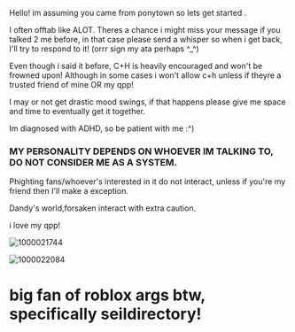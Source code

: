 Hello! im assuming you came from ponytown so lets get started .


I often offtab like ALOT. Theres a chance i might miss your message if you talked 2 me before, in that case please send a whisper so when i get back, I'll try to respond to it! (orrr sign my ata perhaps ^_^)


Even though i said it before, C+H is heavily encouraged and won't be frowned upon! Although in some cases i won't allow c+h unless if theyre a trusted friend of mine OR my qpp!


I may or not get drastic mood swings, if that happens please give me space and time to eventually get it together.


Im diagnosed with ADHD, so be patient with me :⁠^⁠)


### MY PERSONALITY DEPENDS ON WHOEVER IM TALKING TO, DO NOT CONSIDER ME AS A SYSTEM.


Phighting fans/whoever's interested in it do not interact, unless if you're my friend then I'll make a exception. 


Dandy's world,forsaken interact with extra caution.


i love my qpp!


![1000021744](https://github.com/user-attachments/assets/8a2dcc1b-840a-4e97-87e8-ce2b6c073faf)


![1000022084](https://github.com/user-attachments/assets/2b3baff8-8216-4d80-b15a-95e5131b4f09)


# big fan of roblox args btw, specifically seildirectory!
